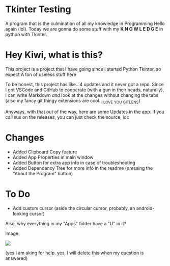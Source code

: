 # Tkinter Testing
 A program that is the culmination of all my knowledge in Programming
Hello again (lol). Today we are gonna do some stuff with my __K N O W L E D G E__ in python with Tkinter.

# Hey Kiwi, what is this?
 This project is a project that I have going since I started Python Tkinter, so expect A ton of useless stuff here

To be honest, this project has like...4 updates and it never got a repo. Since I got VSCode and GitHub to cooperate (with a gun in their heads, naturally), I can write Markdown _and_ look at the changes without changing the tabs (also my fancy git thingy extensions are cool.<sub> I LOVE YOU GITLENS</sub>)

Anyways, with that out of the way, here are some Updates in the app. If you call sus on the releases, you can just check the source, idc

# Changes
- Added Clipboard Copy feature
- Added App Properties in main window
- Added Button for extra app info in case of troubleshooting
- Added Dependency Tree for more info in the readme (pressing the "About the Program" button)

# To Do
- Add custom cursor (aside the circular cursor, probably, an android-looking cursor)

Also, why everything in my "Apps" folder have a "U" in it?

Image:

<img src=https://cdn.discordapp.com/attachments/834262376374599700/834276081443667978/unknown.png />

(yes I am aking for help. yes, I will delete this when my question is answered)
